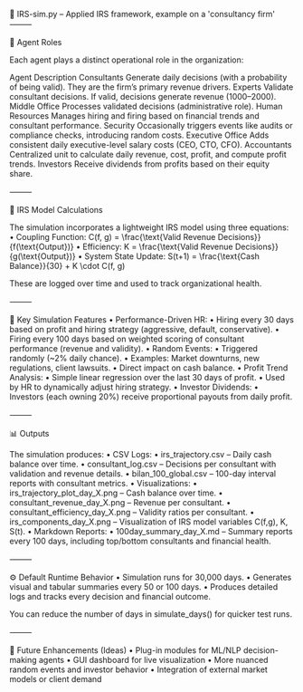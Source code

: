 
📘 IRS-sim.py – Applied IRS framework, example on a 'consultancy firm'
⸻

🧩 Agent Roles

Each agent plays a distinct operational role in the organization:

Agent	Description
Consultants	Generate daily decisions (with a probability of being valid). They are the firm’s primary revenue drivers.
Experts	Validate consultant decisions. If valid, decisions generate revenue ($1000–$2000).
Middle Office	Processes validated decisions (administrative role).
Human Resources	Manages hiring and firing based on financial trends and consultant performance.
Security	Occasionally triggers events like audits or compliance checks, introducing random costs.
Executive Office	Adds consistent daily executive-level salary costs (CEO, CTO, CFO).
Accountants	Centralized unit to calculate daily revenue, cost, profit, and compute profit trends.
Investors	Receive dividends from profits based on their equity share.



⸻

🔢 IRS Model Calculations

The simulation incorporates a lightweight IRS model using three equations:
	•	Coupling Function:
C(f, g) = \frac{\text{Valid Revenue Decisions}}{f(\text{Output})}
	•	Efficiency:
K = \frac{\text{Valid Revenue Decisions}}{g(\text{Output})}
	•	System State Update:
S(t+1) = \frac{\text{Cash Balance}}{30} + K \cdot C(f, g)

These are logged over time and used to track organizational health.

⸻

💼 Key Simulation Features
	•	Performance-Driven HR:
	•	Hiring every 30 days based on profit and hiring strategy (aggressive, default, conservative).
	•	Firing every 100 days based on weighted scoring of consultant performance (revenue and validity).
	•	Random Events:
	•	Triggered randomly (~2% daily chance).
	•	Examples: Market downturns, new regulations, client lawsuits.
	•	Direct impact on cash balance.
	•	Profit Trend Analysis:
	•	Simple linear regression over the last 30 days of profit.
	•	Used by HR to dynamically adjust hiring strategy.
	•	Investor Dividends:
	•	Investors (each owning 20%) receive proportional payouts from daily profit.

⸻

📊 Outputs

The simulation produces:
	•	CSV Logs:
	•	irs_trajectory.csv – Daily cash balance over time.
	•	consultant_log.csv – Decisions per consultant with validation and revenue details.
	•	bilan_100_global.csv – 100-day interval reports with consultant metrics.
	•	Visualizations:
	•	irs_trajectory_plot_day_X.png – Cash balance over time.
	•	consultant_revenue_day_X.png – Revenue per consultant.
	•	consultant_efficiency_day_X.png – Validity ratios per consultant.
	•	irs_components_day_X.png – Visualization of IRS model variables C(f,g), K, S(t).
	•	Markdown Reports:
	•	100day_summary_day_X.md – Summary reports every 100 days, including top/bottom consultants and financial health.

⸻

⚙️ Default Runtime Behavior
	•	Simulation runs for 30,000 days.
	•	Generates visual and tabular summaries every 50 or 100 days.
	•	Produces detailed logs and tracks every decision and financial outcome.

You can reduce the number of days in simulate_days() for quicker test runs.

⸻

🧪 Future Enhancements (Ideas)
	•	Plug-in modules for ML/NLP decision-making agents
	•	GUI dashboard for live visualization
	•	More nuanced random events and investor behavior
	•	Integration of external market models or client demand


